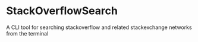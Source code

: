 # StackOverflowSearch
A CLI tool for searching stackoverflow and related stackexchange networks from the terminal
